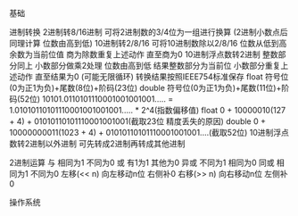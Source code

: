 基础

进制转换
2进制转8/16进制 
    可将2进制数的3/4位为一组进行换算 (2进制小数点后同理计算 位数由高到低)
10进制转2/8/16 
    可将10进制数除以2/8/16 位数从低到高 余数为当前位值 商为除数重复上述动作 直至商为0
10进制浮点数转2进制
    整数部分同上
    小数部分做乘2处理 位数由高到低 结果整数部分为当前位 小数部分重复上述动作 直至结果为0 (可能无限循环)
    转换结果按照IEEE754标准保存 
    float  符号位(0为正1为负)+尾数(8位)+阶码(23位)
    double 符号位(0为正1为负)+尾数(11位)+阶码(52位)
    10101.0110101110001001001001..... = 1.01010110101110001001001001..... * 2^4(指数偏移值)
    float  0 + 10000010(127 + 4) + 01010110101110001001001(截取23位 精度丢失的原因)
    double 0 + 10000000011(1023 + 4) + 01010110101110001001001....(截取52位)
10进制浮点数转2进制以外进制 可先转成2进制再转成其他进制

2进制运算
与   相同为1 不同为0
或   有1为1 其他为0
异或 不同为1 相同为0
同或 相同为1 不同为0
左移(<< n) 向左移动n位 右侧补0
右移(>> n) 向右移动n位 左侧补0

操作系统

